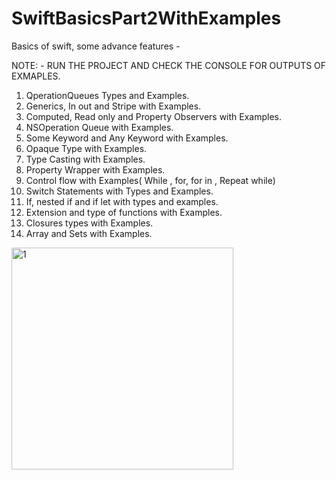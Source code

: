 # SwiftBasicsPart2WithExamples

Basics of swift, some advance features - 

NOTE: - RUN THE PROJECT AND CHECK THE CONSOLE FOR OUTPUTS OF EXMAPLES.


1. QperationQueues Types and Examples.
2. Generics, In out and Stripe with Examples.
3. Computed, Read only and Property Observers with Examples.
4. NSOperation Queue with Examples.
5. Some Keyword and Any Keyword with Examples.
6. Opaque Type with Examples.
7. Type Casting with Examples.
8. Property Wrapper with Examples.
9. Control flow with Examples( While , for, for in , Repeat while)
10. Switch Statements with Types and Examples.
11. If, nested if and if let with types and examples.
12. Extension and type of functions with Examples.
13. Closures types with Examples.
14. Array and Sets with Examples.

<img width="355" alt="1" src="https://user-images.githubusercontent.com/104753678/212129630-6a471d02-7f60-45ab-a9c6-2dd27120f569.png">
